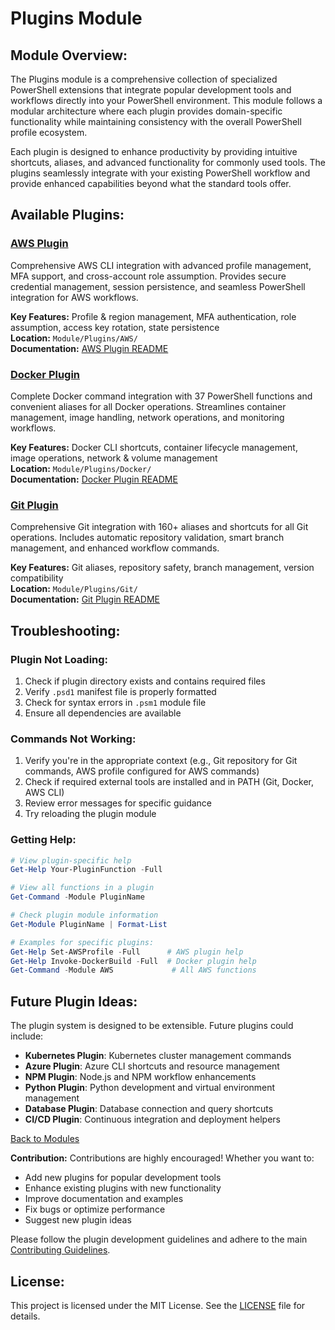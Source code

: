 <!-- filepath: c:\Users\MKAbuMattar\Work\powershell-profile\Module\Plugins\README.md -->

# Plugins Module

## **Module Overview:**

The Plugins module is a comprehensive collection of specialized PowerShell extensions that integrate popular development tools and workflows directly into your PowerShell environment. This module follows a modular architecture where each plugin provides domain-specific functionality while maintaining consistency with the overall PowerShell profile ecosystem.

Each plugin is designed to enhance productivity by providing intuitive shortcuts, aliases, and advanced functionality for commonly used tools. The plugins seamlessly integrate with your existing PowerShell workflow and provide enhanced capabilities beyond what the standard tools offer.

## **Available Plugins:**

### **[AWS Plugin](AWS/README.md)**

Comprehensive AWS CLI integration with advanced profile management, MFA support, and cross-account role assumption. Provides secure credential management, session persistence, and seamless PowerShell integration for AWS workflows.

**Key Features:** Profile & region management, MFA authentication, role assumption, access key rotation, state persistence  
**Location:** `Module/Plugins/AWS/`  
**Documentation:** [AWS Plugin README](AWS/README.md)

### **[Docker Plugin](Docker/README.md)**

Complete Docker command integration with 37 PowerShell functions and convenient aliases for all Docker operations. Streamlines container management, image handling, network operations, and monitoring workflows.

**Key Features:** Docker CLI shortcuts, container lifecycle management, image operations, network & volume management  
**Location:** `Module/Plugins/Docker/`  
**Documentation:** [Docker Plugin README](Docker/README.md)

### **[Git Plugin](Git/README.md)**

Comprehensive Git integration with 160+ aliases and shortcuts for all Git operations. Includes automatic repository validation, smart branch management, and enhanced workflow commands.

**Key Features:** Git aliases, repository safety, branch management, version compatibility  
**Location:** `Module/Plugins/Git/`  
**Documentation:** [Git Plugin README](Git/README.md)

## **Troubleshooting:**

### **Plugin Not Loading:**

1. Check if plugin directory exists and contains required files
2. Verify `.psd1` manifest file is properly formatted
3. Check for syntax errors in `.psm1` module file
4. Ensure all dependencies are available

### **Commands Not Working:**

1. Verify you're in the appropriate context (e.g., Git repository for Git commands, AWS profile configured for AWS commands)
2. Check if required external tools are installed and in PATH (Git, Docker, AWS CLI)
3. Review error messages for specific guidance
4. Try reloading the plugin module

### **Getting Help:**

```powershell
# View plugin-specific help
Get-Help Your-PluginFunction -Full

# View all functions in a plugin
Get-Command -Module PluginName

# Check plugin module information
Get-Module PluginName | Format-List

# Examples for specific plugins:
Get-Help Set-AWSProfile -Full      # AWS plugin help
Get-Help Invoke-DockerBuild -Full  # Docker plugin help
Get-Command -Module AWS             # All AWS functions
```

## **Future Plugin Ideas:**

The plugin system is designed to be extensible. Future plugins could include:

- **Kubernetes Plugin**: Kubernetes cluster management commands
- **Azure Plugin**: Azure CLI shortcuts and resource management
- **NPM Plugin**: Node.js and NPM workflow enhancements
- **Python Plugin**: Python development and virtual environment management
- **Database Plugin**: Database connection and query shortcuts
- **CI/CD Plugin**: Continuous integration and deployment helpers

[Back to Modules](../../README.md#modules)

**Contribution:**
Contributions are highly encouraged! Whether you want to:

- Add new plugins for popular development tools
- Enhance existing plugins with new functionality
- Improve documentation and examples
- Fix bugs or optimize performance
- Suggest new plugin ideas

Please follow the plugin development guidelines and adhere to the main [Contributing Guidelines](../../README.md#contributing).

## **License:**

This project is licensed under the MIT License. See the [LICENSE](../../LICENSE) file for details.
